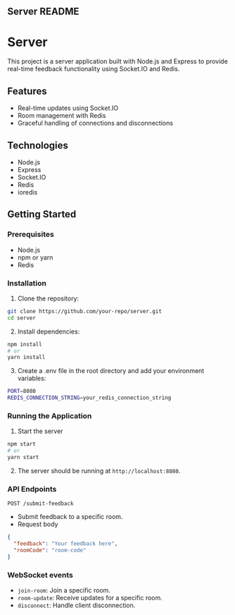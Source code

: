 ## Server README

# Server

This project is a server application built with Node.js and Express to provide real-time feedback functionality using Socket.IO and Redis.

## Features

- Real-time updates using Socket.IO
- Room management with Redis
- Graceful handling of connections and disconnections

## Technologies

- Node.js
- Express
- Socket.IO
- Redis
- ioredis

## Getting Started

### Prerequisites

- Node.js
- npm or yarn
- Redis

### Installation

1. Clone the repository:

```bash
git clone https://github.com/your-repo/server.git
cd server
```

2. Install dependencies:

```bash
npm install
# or
yarn install
```

3. Create a .env file in the root directory and add your environment variables:

```bash
PORT=8080
REDIS_CONNECTION_STRING=your_redis_connection_string
```

### Running the Application

1. Start the server

```bash
npm start
# or
yarn start
```

2. The server should be running at `http://localhost:8080`.

### API Endpoints

`POST /submit-feedback`

- Submit feedback to a specific room.
- Request body

```json
{
  "feedback": "Your feedback here",
  "roomCode": "room-code"
}
```

### WebSocket events

- `join-room`: Join a specific room.
- `room-update`: Receive updates for a specific room.
- `disconnect`: Handle client disconnection.


